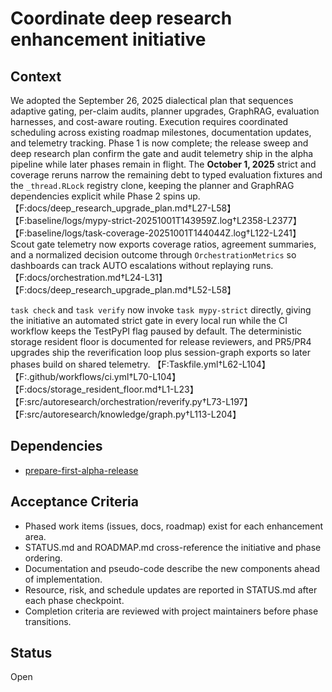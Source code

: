 # Coordinate deep research enhancement initiative

## Context
We adopted the September 26, 2025 dialectical plan that sequences adaptive
gating, per-claim audits, planner upgrades, GraphRAG, evaluation harnesses, and
cost-aware routing. Execution requires coordinated scheduling across existing
roadmap milestones, documentation updates, and telemetry tracking. Phase 1 is
now complete; the release sweep and deep research plan confirm the gate and
audit telemetry ship in the alpha pipeline while later phases remain in flight.
The **October 1, 2025** strict and coverage reruns narrow the remaining debt to
typed evaluation fixtures and the `_thread.RLock` registry clone, keeping the
planner and GraphRAG dependencies explicit while Phase 2 spins up.
【F:docs/deep_research_upgrade_plan.md†L27-L58】
【F:baseline/logs/mypy-strict-20251001T143959Z.log†L2358-L2377】
【F:baseline/logs/task-coverage-20251001T144044Z.log†L122-L241】
Scout gate telemetry now exports coverage ratios, agreement summaries, and a
normalized decision outcome through `OrchestrationMetrics` so dashboards can
track AUTO escalations without replaying runs.
【F:docs/orchestration.md†L24-L31】【F:docs/deep_research_upgrade_plan.md†L52-L58】

`task check` and `task verify` now invoke `task mypy-strict` directly, giving the
initiative an automated strict gate in every local run while the CI workflow
keeps the TestPyPI flag paused by default. The deterministic storage resident
floor is documented for release reviewers, and PR5/PR4 upgrades ship the
reverification loop plus session-graph exports so later phases build on shared
telemetry.
【F:Taskfile.yml†L62-L104】【F:.github/workflows/ci.yml†L70-L104】
【F:docs/storage_resident_floor.md†L1-L23】
【F:src/autoresearch/orchestration/reverify.py†L73-L197】
【F:src/autoresearch/knowledge/graph.py†L113-L204】

## Dependencies
- [prepare-first-alpha-release](prepare-first-alpha-release.md)

## Acceptance Criteria
- Phased work items (issues, docs, roadmap) exist for each enhancement area.
- STATUS.md and ROADMAP.md cross-reference the initiative and phase ordering.
- Documentation and pseudo-code describe the new components ahead of
  implementation.
- Resource, risk, and schedule updates are reported in STATUS.md after each
  phase checkpoint.
- Completion criteria are reviewed with project maintainers before phase
  transitions.

## Status
Open
